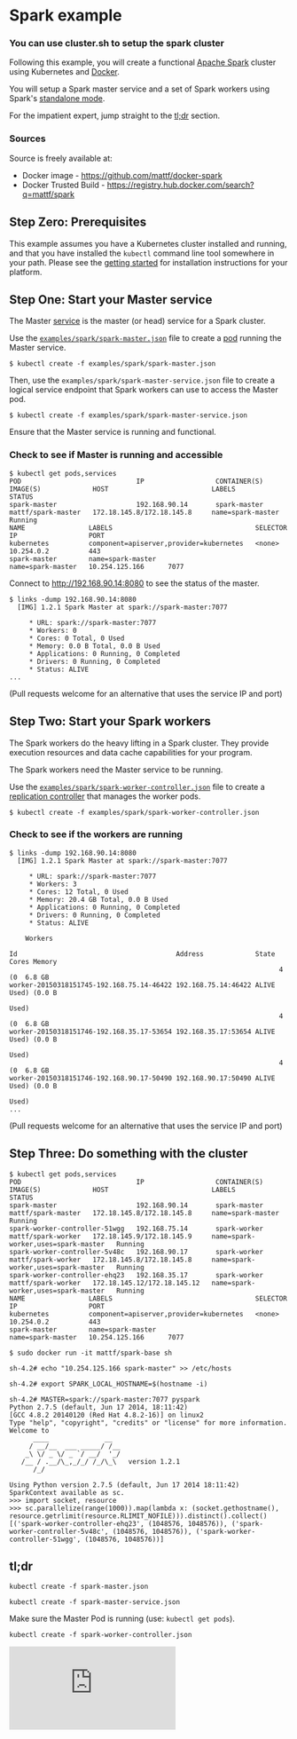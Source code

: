 # Spark example

### You can use cluster.sh to setup the spark cluster

Following this example, you will create a functional [Apache
Spark](http://spark.apache.org/) cluster using Kubernetes and
[Docker](http://docker.io).

You will setup a Spark master service and a set of
Spark workers using Spark's [standalone mode](http://spark.apache.org/docs/latest/spark-standalone.html).

For the impatient expert, jump straight to the [tl;dr](#tldr)
section.

### Sources

Source is freely available at:
* Docker image - https://github.com/mattf/docker-spark
* Docker Trusted Build - https://registry.hub.docker.com/search?q=mattf/spark

## Step Zero: Prerequisites

This example assumes you have a Kubernetes cluster installed and
running, and that you have installed the ```kubectl``` command line
tool somewhere in your path. Please see the [getting
started](../../docs/getting-started-guides) for installation
instructions for your platform.

## Step One: Start your Master service

The Master [service](../../docs/services.md) is the master (or head) service for a Spark
cluster.

Use the [`examples/spark/spark-master.json`](spark-master.json) file to create a [pod](../../docs/pods.md) running
the Master service.

```shell
$ kubectl create -f examples/spark/spark-master.json
```

Then, use the `examples/spark/spark-master-service.json` file to
create a logical service endpoint that Spark workers can use to access
the Master pod.

```shell
$ kubectl create -f examples/spark/spark-master-service.json
```

Ensure that the Master service is running and functional.

### Check to see if Master is running and accessible

```shell
$ kubectl get pods,services
POD                             IP                  CONTAINER(S)        IMAGE(S)             HOST                          LABELS                                STATUS
spark-master                    192.168.90.14       spark-master        mattf/spark-master   172.18.145.8/172.18.145.8     name=spark-master                     Running
NAME                LABELS                                    SELECTOR            IP                  PORT
kubernetes          component=apiserver,provider=kubernetes   <none>              10.254.0.2          443
spark-master        name=spark-master                         name=spark-master   10.254.125.166      7077
```

Connect to http://192.168.90.14:8080 to see the status of the master.

```shell
$ links -dump 192.168.90.14:8080
  [IMG] 1.2.1 Spark Master at spark://spark-master:7077

     * URL: spark://spark-master:7077
     * Workers: 0
     * Cores: 0 Total, 0 Used
     * Memory: 0.0 B Total, 0.0 B Used
     * Applications: 0 Running, 0 Completed
     * Drivers: 0 Running, 0 Completed
     * Status: ALIVE
...
```

(Pull requests welcome for an alternative that uses the service IP and
port)

## Step Two: Start your Spark workers

The Spark workers do the heavy lifting in a Spark cluster. They
provide execution resources and data cache capabilities for your
program.

The Spark workers need the Master service to be running.

Use the [`examples/spark/spark-worker-controller.json`](spark-worker-controller.json) file to create a
[replication controller](../../docs/replication-controller.md) that manages the worker pods.

```shell
$ kubectl create -f examples/spark/spark-worker-controller.json
```

### Check to see if the workers are running

```shell
$ links -dump 192.168.90.14:8080
  [IMG] 1.2.1 Spark Master at spark://spark-master:7077

     * URL: spark://spark-master:7077
     * Workers: 3
     * Cores: 12 Total, 0 Used
     * Memory: 20.4 GB Total, 0.0 B Used
     * Applications: 0 Running, 0 Completed
     * Drivers: 0 Running, 0 Completed
     * Status: ALIVE

    Workers

Id                                        Address             State Cores Memory
                                                                    4 (0  6.8 GB
worker-20150318151745-192.168.75.14-46422 192.168.75.14:46422 ALIVE Used) (0.0 B
                                                                          Used)
                                                                    4 (0  6.8 GB
worker-20150318151746-192.168.35.17-53654 192.168.35.17:53654 ALIVE Used) (0.0 B
                                                                          Used)
                                                                    4 (0  6.8 GB
worker-20150318151746-192.168.90.17-50490 192.168.90.17:50490 ALIVE Used) (0.0 B
                                                                          Used)
...
```

(Pull requests welcome for an alternative that uses the service IP and
port)

## Step Three: Do something with the cluster

```shell
$ kubectl get pods,services
POD                             IP                  CONTAINER(S)        IMAGE(S)             HOST                          LABELS                                STATUS
spark-master                    192.168.90.14       spark-master        mattf/spark-master   172.18.145.8/172.18.145.8     name=spark-master                     Running
spark-worker-controller-51wgg   192.168.75.14       spark-worker        mattf/spark-worker   172.18.145.9/172.18.145.9     name=spark-worker,uses=spark-master   Running
spark-worker-controller-5v48c   192.168.90.17       spark-worker        mattf/spark-worker   172.18.145.8/172.18.145.8     name=spark-worker,uses=spark-master   Running
spark-worker-controller-ehq23   192.168.35.17       spark-worker        mattf/spark-worker   172.18.145.12/172.18.145.12   name=spark-worker,uses=spark-master   Running
NAME                LABELS                                    SELECTOR            IP                  PORT
kubernetes          component=apiserver,provider=kubernetes   <none>              10.254.0.2          443
spark-master        name=spark-master                         name=spark-master   10.254.125.166      7077

$ sudo docker run -it mattf/spark-base sh

sh-4.2# echo "10.254.125.166 spark-master" >> /etc/hosts

sh-4.2# export SPARK_LOCAL_HOSTNAME=$(hostname -i)

sh-4.2# MASTER=spark://spark-master:7077 pyspark
Python 2.7.5 (default, Jun 17 2014, 18:11:42)
[GCC 4.8.2 20140120 (Red Hat 4.8.2-16)] on linux2
Type "help", "copyright", "credits" or "license" for more information.
Welcome to
      ____              __
     / __/__  ___ _____/ /__
    _\ \/ _ \/ _ `/ __/  '_/
   /__ / .__/\_,_/_/ /_/\_\   version 1.2.1
      /_/

Using Python version 2.7.5 (default, Jun 17 2014 18:11:42)
SparkContext available as sc.
>>> import socket, resource
>>> sc.parallelize(range(1000)).map(lambda x: (socket.gethostname(), resource.getrlimit(resource.RLIMIT_NOFILE))).distinct().collect()
[('spark-worker-controller-ehq23', (1048576, 1048576)), ('spark-worker-controller-5v48c', (1048576, 1048576)), ('spark-worker-controller-51wgg', (1048576, 1048576))]
```

## tl;dr

```kubectl create -f spark-master.json```

```kubectl create -f spark-master-service.json```

Make sure the Master Pod is running (use: ```kubectl get pods```).

```kubectl create -f spark-worker-controller.json```


[![Analytics](https://kubernetes-site.appspot.com/UA-36037335-10/GitHub/examples/spark/README.md?pixel)]()
